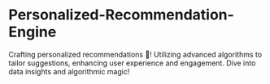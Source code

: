 # Personalized-Recommendation-Engine
Crafting personalized recommendations 🌟! Utilizing advanced algorithms to tailor suggestions, enhancing user experience and engagement. Dive into data insights and algorithmic magic!
